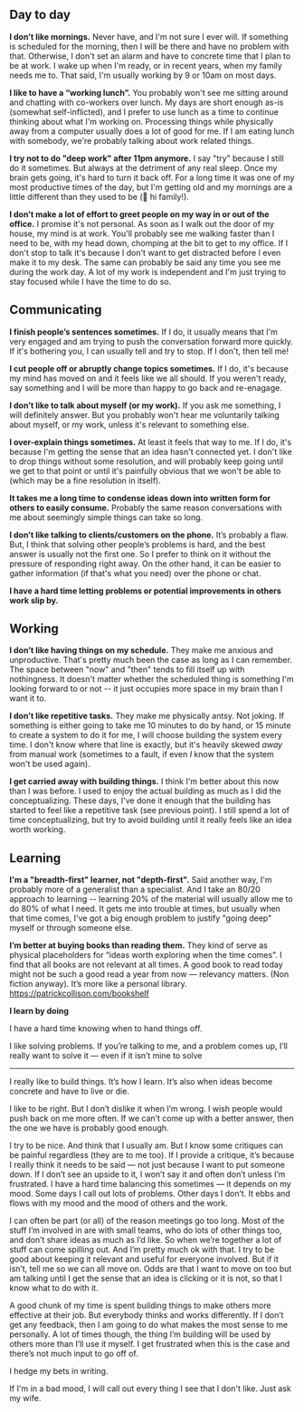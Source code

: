 ## Day to day

**I don’t like mornings.**
Never have,
and I'm not sure I ever will.
If something is scheduled for the morning,
then I will be there and have no problem with that.
Otherwise,
I don't set an alarm and have to concrete time that I plan to be at work.
I wake up when I'm ready,
or in recent years,
when my family needs me to.
That said,
I'm usually working by 9 or 10am on most days.

**I like to have a “working lunch”.**
You probably won't see me sitting around and chatting with co-workers over lunch.
My days are short enough as-is (somewhat self-inflicted),
and I prefer to use lunch as a time to continue thinking about what I'm working on.
Processing things while physically away from a computer usually does a lot of good for me.
If I am eating lunch with somebody,
we're probably talking about work related things.

**I try not to do "deep work" after 11pm anymore.**
I say "try" because I still do it sometimes.
But always at the detriment of any real sleep.
Once my brain gets going,
it's hard to turn it back off.
For a long time it was one of my most productive times of the day,
but I'm getting old and my mornings are a little different than they used to be (👋 hi family!).

**I don’t make a lot of effort to greet people on my way in or out of the office.**
I promise it's not personal.
As soon as I walk out the door of my house,
my mind is at work.
You'll probably see me walking faster than I need to be,
with my head down,
chomping at the bit to get to my office.
If I don't stop to talk it's because I don't want to get distracted before I even make it to my desk.
The same can probably be said any time you see me during the work day.
A lot of my work is independent and I'm just trying to stay focused while I have the time to do so.

## Communicating

**I finish people’s sentences sometimes.**
If I do, it usually means that I'm very engaged and am trying to push the conversation forward more quickly.
If it's bothering you, I can usually tell and try to stop. If I don't, then tell me!

**I cut people off or abruptly change topics sometimes.**
If I do, it's because my mind has moved on and it feels like we all should.
If you weren't ready,
say something and I will be more than happy to go back and re-enagage.

**I don’t like to talk about myself (or my work).**
If you ask me something,
I will definitely answer.
But you probably won't hear me voluntarily talking about myself,
or my work,
unless it's relevant to something else.

**I over-explain things sometimes.**
At least it feels that way to me.
If I do,
it's because I'm getting the sense that an idea hasn't connected yet.
I don't like to drop things without some resolution,
and will probably keep going until we get to that point
or until it's painfully obvious that we won't be able to
(which may be a fine resolution in itself).

**It takes me a long time to condense ideas down into written form for others to easily consume.**
Probably the same reason conversations with me about seemingly simple things can take so long.

**I don’t like talking to clients/customers on the phone.**
It’s probably a flaw.
But,
I think that solving other people’s problems is hard,
and the best answer is usually not the first one.
So I prefer to think on it without the pressure of responding right away.
On the other hand,
it can be easier to gather information
(if that's what you need)
over the phone or chat.


**I have a hard time letting problems or potential improvements in others work slip by.**

## Working

**I don’t like having things on my schedule.**
They make me anxious and unproductive.
That's pretty much been the case as long as I can remember.
The space between "now" and "then" tends to fill itself up with nothingness.
It doesn't matter whether the scheduled thing is something I'm looking forward to or not --
it just occupies more space in my brain than I want it to.

**I don’t like repetitive tasks.**
They make me physically antsy.
Not joking.
If something is either going to take me 10 minutes to do by hand,
or 15 minute to create a system to do it for me,
I will choose building the system every time.
I don't know where that line is exactly,
but it's heavily skewed *away* from manual work
(sometimes to a fault, if even *I* know that the system won't be used again).

**I get carried away with building things.**
I think I'm better about this now than I was before.
I used to enjoy the actual building as much as I did the conceptualizing.
These days,
I've done it enough that the building has started to feel like a repetitive task (see previous point).
I still spend a lot of time conceptualizing,
but try to avoid building until it really feels like an idea worth working.

## Learning

**I'm a "breadth-first" learner, not "depth-first".**
Said another way, I'm probably more of a generalist than a specialist.
And I take an 80/20 approach to learning --
learning 20% of the material will usually allow me to do 80% of what I need.
It gets me into trouble at times,
but usually when that time comes,
I've got a big enough problem to justify "going deep" myself or through someone else.

**I’m better at buying books than reading them.**
They kind of serve as physical placeholders for “ideas worth exploring when the time comes”. I find that all books are not relevant at all times. A good book to read today might not be such a good read a year from now — relevancy matters. (Non fiction anyway). It’s more like a personal library. https://patrickcollison.com/bookshelf

**I learn by doing**

I have a hard time knowing when to hand things off.

I like solving problems. If you’re talking to me, and a problem comes up, I’ll really want to solve it — even if it isn’t mine to solve

---

I really like to build things. It’s how I learn. It’s also when ideas become concrete and have to live or die.

I like to be right. But I don’t dislike it when I’m wrong. I wish people would push back on me more often. If we can’t come up with a better answer, then the one we have is probably good enough.

I try to be nice. And think that I usually am. But I know some critiques can be painful regardless (they are to me too). If I provide a critique, it’s because I really think it needs to be said — not just because I want to put someone down. If I don’t see an upside to it, I won’t say it and often don’t unless I’m frustrated. I have a hard time balancing this sometimes — it depends on my mood. Some days I call out lots of problems. Other days I don’t. It ebbs and flows with my mood and the mood of others and the work.

I can often be part (or all) of the reason meetings go too long. Most of the stuff I’m involved in are with small teams, who do lots of other things too, and don’t share ideas as much as I’d like. So when we’re together a lot of stuff can come spilling out. And I’m pretty much ok with that. I try to be good about keeping it relevant and useful for everyone involved. But if it isn’t, tell me so we can all move on. Odds are that I want to move on too but am talking until I get the sense that an idea is clicking or it is not, so that I know what to do with it.

A good chunk of my time is spent building things to make others more effective at their job. But everybody thinks and works differently. If I don’t get any feedback, then I am going to do what makes the most sense to me personally. A lot of times though, the thing I’m building will be used by others more than I’ll use it myself. I get frustrated when this is the case and there’s not much input to go off of.

I hedge my bets in writing.

If I'm in a bad mood, I will call out every thing I see that I don't like. Just ask my wife.
